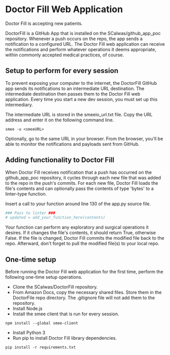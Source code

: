 # Doctor Fill Web Application

Doctor Fill is accepting new patients.

DoctorFill is a GitHub App that is installed on the SCalwas/github_app_poc
repository. Whenever a push occurs on the repo, the app sends a notification
to a configured URL. The Doctor Fill web application can receive the 
notifications and perform whatever operations it deems appropriate, within
commonly accepted medical practices, of course.

## Setup to perform for every session

To prevent exposing your computer to the internet, the DoctorFill GitHub app
sends its notifications to an intermediate URL destination. The intermediate 
destination then passes them to the Doctor Fill web application. Every time 
you start a new dev session, you must set up this intermediary.

The intermediate URL is stored in the smeeio_url.txt file. Copy the URL address
and enter it on the following command line.

```
smee -u <smeeURL>
```

Optionally, go to the same URL in your browser. From the browser, you'll be able
to monitor the notifications and payloads sent from GitHub.

## Adding functionality to Doctor Fill

When Doctor Fill receives notification that a push has occurred on the 
github_app_poc repository, it cycles through each new file that was added to the
repo in the push's commits. For each new file, Doctor Fill loads the file's 
contents and can optionally pass the contents of type 'bytes' to a linter-type 
function. 

Insert a call to your function around line 130 of the app.py source file. 

```python
### Pass to linter ###
# updated = add_your_function_here(contents)
```

Your function can perform any exploratory and surgical operations it desires. If it 
changes the file's contents, it should return True, otherwise False. If the file is 
changed, Doctor Fill commits the modified file back to the repo. Afterward, don't 
forget to pull the modified file(s) to your local repo.


## One-time setup

Before running the Doctor Fill web application for the first time, perform the
following one-time setup operations.

* Clone the SCalwas/DoctorFill repository.
* From Amazon Docs, copy the necessary shared files. Store them in the DoctorFile
repo directory. The .gitignore file will not add them to the repository.
* Install Node.js
* Install the smee client that is run for every session.
```
npm install --global smee-client
```
* Install Python 3
* Run pip to install Doctor Fill library dependencies.
```
pip install -r requirements.txt
```
